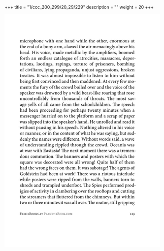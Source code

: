 +++
title = "1/ccc_200_299/20_29/229"
description = ""
weight = 20
+++

<img class="center-fit-jpg" src="/jpg_/out_jpg_1984__229.jpg" ></img>

